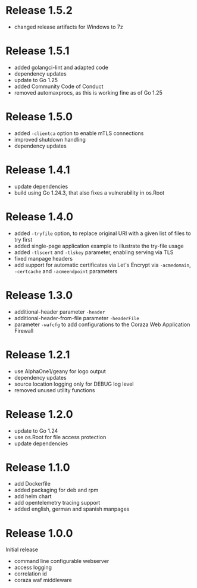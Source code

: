 Release 1.5.2
=============

- changed release artifacts for Windows to 7z

Release 1.5.1
=============

- added golangci-lint and adapted code
- dependency updates
- update to Go 1.25
- added Community Code of Conduct
- removed automaxprocs, as this is working fine as of Go 1.25

Release 1.5.0
=============

- added `-clientca` option to enable mTLS connections
- improved shutdown handling
- dependency updates

Release 1.4.1
=============

- update dependencies
- build using Go 1.24.3, that also fixes a vulnerability in os.Root

Release 1.4.0
=============

- added `-tryfile` option, to replace original URI with a given list of
  files to try first
- added single-page application example to illustrate the try-file usage
- added `-tlscert` and `-tlskey` parameter, enabling serving via TLS
- fixed manpage headers
- add support for automatic certificates via Let's Encrypt
  via `-acmedomain`, `-certcache` and `-acmeendpoint` parameters

Release 1.3.0
=============

- additional-header parameter `-header`
- additional-header-from-file parameter `-headerFile`
- parameter `-wafcfg` to add configurations to the Coraza Web Application Firewall

Release 1.2.1
=============

- use AlphaOne1/geany for logo output
- dependency updates
- source location logging only for DEBUG log level
- removed unused utility functions

Release 1.2.0
=============

- update to Go 1.24
- use os.Root for file access protection
- update dependencies

Release 1.1.0
=============

- add Dockerfile
- added packaging for deb and rpm
- add helm chart
- add opentelemetry tracing support
- added english, german and spanish manpages

Release 1.0.0
=============

Initial release

- command line configurable webserver
- access logging
- correlation id
- coraza waf middleware
